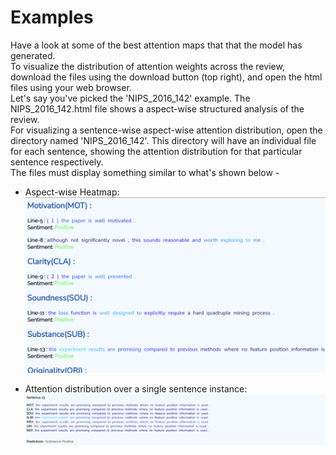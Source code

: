 # Examples

Have a look at some of the best attention maps that that the model has generated.<br>
To visualize the distribution of attention weights across the review, download the files using the download button (top right), and open the html files using your web browser.<br>
Let's say you've picked the 'NIPS_2016_142' example. The NIPS_2016_142.html file shows a aspect-wise structured analysis of the review.<br>
For visualizing a sentence-wise aspect-wise attention distribution, open the directory named 'NIPS_2016_142'. This directory will have an individual file for each sentence, showing the attention distribution for that particular sentence respectively.<br>
The files must display something similar to what's shown below -<br>

- Aspect-wise Heatmap:
![](images/aspect-wise-overall.jpg)

- Attention distribution over a single sentence instance:
![](images/sentence-13.jpg)

